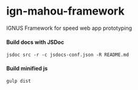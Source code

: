 # ign-mahou-framework
IGNUS Framework for speed web app prototyping

#### **Build docs with JSDoc**
```
jsdoc src -r -c jsdocs-conf.json -R README.md
```

#### **Build minified js**
```
gulp dist
```
